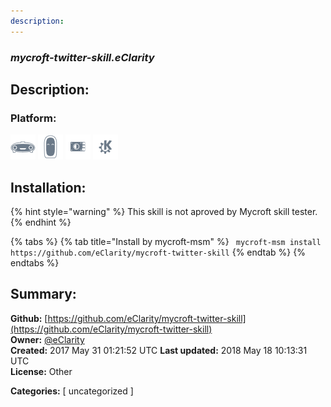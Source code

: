 ```yaml
---
description: 
---
```


### _mycroft-twitter-skill.eClarity_  
## Description:  
  
  
  
### Platform:  
 ![Mark I](../.gitbook/assets/mark-1-icon.png)  ![Mark II](../.gitbook/assets/mark-2-icon.png)  ![Picroft](../.gitbook/assets/picroft-icon.png)  ![plasmoid](../.gitbook/assets/kde.png)   
## Installation:  
{% hint style="warning" %}
This skill is not aproved by Mycroft skill tester.
{% endhint %}
    
{% tabs %}
{% tab title="Install by mycroft-msm" %}
``` mycroft-msm install https://github.com/eClarity/mycroft-twitter-skill```
{% endtab %}
  {% endtabs %}
    
## Summary:  
**Github:** [https://github.com/eClarity/mycroft-twitter-skill](https://github.com/eClarity/mycroft-twitter-skill)  
**Owner:** [@eClarity](https://github.com/eClarity)  
**Created:** 2017 May 31 01:21:52 UTC  **Last updated:** 2018 May 18 10:13:31 UTC  
**License:** Other  
  
**Categories:** [ uncategorized ]   
